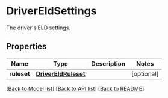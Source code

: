 # DriverEldSettings

The driver's ELD settings.
## Properties
Name | Type | Description | Notes
------------ | ------------- | ------------- | -------------
**ruleset** | [**DriverEldRuleset**](DriverEldRuleset.md) |  | [optional] 

[[Back to Model list]](../README.md#documentation-for-models) [[Back to API list]](../README.md#documentation-for-api-endpoints) [[Back to README]](../README.md)


